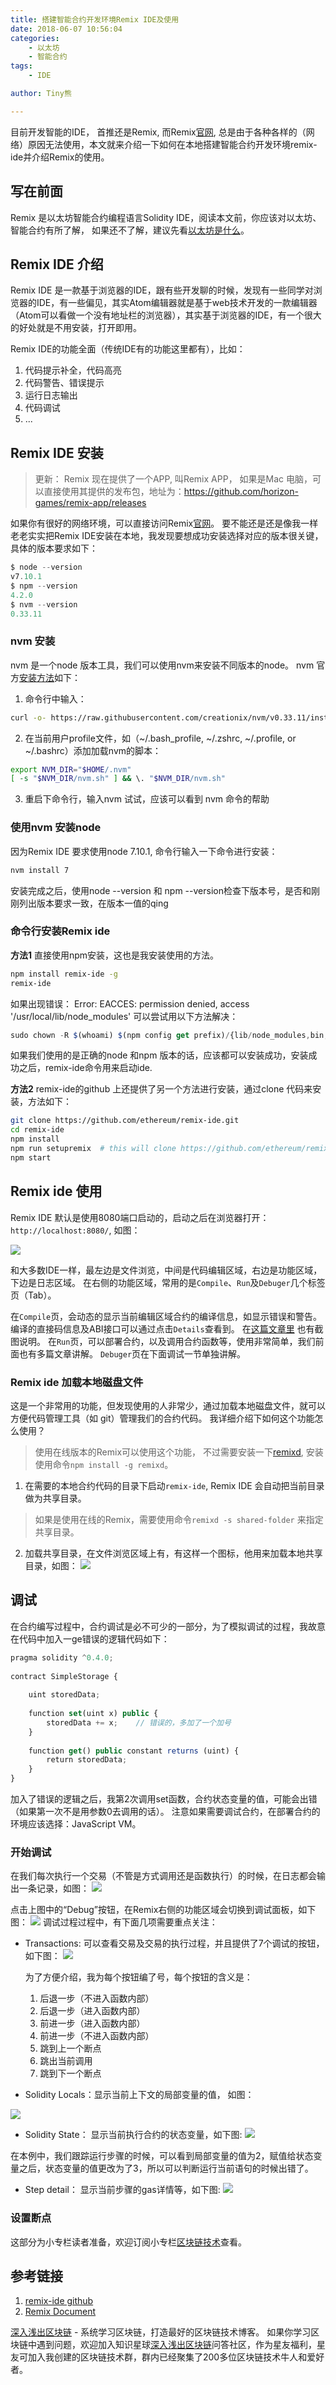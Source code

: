 ```yaml
---
title: 搭建智能合约开发环境Remix IDE及使用
date: 2018-06-07 10:56:04
categories: 
    - 以太坊
    - 智能合约
tags:
    - IDE

author: Tiny熊

---
```



目前开发智能的IDE， 首推还是Remix, 而Remix[官网](https://remix.ethereum.org/), 总是由于各种各样的（网络）原因无法使用，本文就来介绍一下如何在本地搭建智能合约开发环境remix-ide并介绍Remix的使用。

<!-- more -->

## 写在前面

Remix 是以太坊智能合约编程语言Solidity IDE，阅读本文前，你应该对以太坊、智能合约有所了解，
如果还不了解，建议先看[以太坊是什么](https://learnblockchain.cn/2017/11/20/whatiseth/)。

## Remix IDE 介绍

Remix IDE 是一款基于浏览器的IDE，跟有些开发聊的时候，发现有一些同学对浏览器的IDE，有一些偏见，其实Atom编辑器就是基于web技术开发的一款编辑器（Atom可以看做一个没有地址栏的浏览器），其实基于浏览器的IDE，有一个很大的好处就是不用安装，打开即用。

Remix IDE的功能全面（传统IDE有的功能这里都有），比如：
1. 代码提示补全，代码高亮
2. 代码警告、错误提示
3. 运行日志输出
4. 代码调试
5. ...


## Remix IDE 安装


> 更新： Remix 现在提供了一个APP, 叫Remix APP， 如果是Mac 电脑，可以直接使用其提供的发布包，地址为：https://github.com/horizon-games/remix-app/releases

如果你有很好的网络环境，可以直接访问Remix[官网](https://remix.ethereum.org/)。
要不能还是还是像我一样老老实实把Remix IDE安装在本地，我发现要想成功安装选择对应的版本很关键，具体的版本要求如下：

```js
$ node --version
v7.10.1
$ npm --version
4.2.0
$ nvm --version
0.33.11
```

### nvm 安装
nvm 是一个node 版本工具，我们可以使用nvm来安装不同版本的node。
nvm 官方[安装方法](https://github.com/creationix/nvm/blob/master/README.md)如下：
1. 命令行中输入：
```bash
curl -o- https://raw.githubusercontent.com/creationix/nvm/v0.33.11/install.sh | bash
```
2. 在当前用户profile文件，如（~/.bash_profile, ~/.zshrc, ~/.profile, or ~/.bashrc）添加加载nvm的脚本：

```bash
export NVM_DIR="$HOME/.nvm"
[ -s "$NVM_DIR/nvm.sh" ] && \. "$NVM_DIR/nvm.sh"
```

3. 重启下命令行，输入nvm 试试，应该可以看到 nvm 命令的帮助


### 使用nvm 安装node

因为Remix IDE 要求使用node 7.10.1, 命令行输入一下命令进行安装：

```bash
nvm install 7
```

安装完成之后，使用node --version 和 npm --version检查下版本号，是否和刚刚列出版本要求一致，在版本一值的qing

### 命令行安装Remix ide

**方法1**
直接使用npm安装，这也是我安装使用的方法。
```bash
npm install remix-ide -g
remix-ide
```

如果出现错误：
Error: EACCES: permission denied, access '/usr/local/lib/node_modules'
可以尝试用以下方法解决：
```js
sudo chown -R $(whoami) $(npm config get prefix)/{lib/node_modules,bin,share}
```
如果我们使用的是正确的node 和npm 版本的话，应该都可以安装成功，安装成功之后，remix-ide命令用来启动ide.


**方法2**
remix-ide的github 上还提供了另一个方法进行安装，通过clone 代码来安装，方法如下：

```bash
git clone https://github.com/ethereum/remix-ide.git
cd remix-ide
npm install
npm run setupremix  # this will clone https://github.com/ethereum/remix for you and link it to remix-ide
npm start
```

## Remix ide 使用

Remix IDE 默认是使用8080端口启动的，启动之后在浏览器打开：`http://localhost:8080/`, 如图：

![](/images/remix-setup.jpg)

和大多数IDE一样，最左边是文件浏览，中间是代码编辑区域，右边是功能区域，下边是日志区域。
在右侧的功能区域，常用的是`Compile`、`Run`及`Debuger`几个标签页（Tab）。

在`Compile`页，会动态的显示当前编辑区域合约的编译信息，如显示错误和警告。编译的直接码信息及ABI接口可以通过点击`Details`查看到。
在[这篇文章里](https://learnblockchain.cn/2017/11/24/init-env/) 也有截图说明。
在`Run`页，可以部署合约，以及调用合约函数等，使用非常简单，我们前面也有多篇文章讲解。
`Debuger`页在下面调试一节单独讲解。

### Remix ide 加载本地磁盘文件

这是一个非常用的功能，但发现使用的人非常少，通过加载本地磁盘文件，就可以方便代码管理工具（如 git）管理我们的合约代码。
我详细介绍下如何这个功能怎么使用？
> 使用在线版本的Remix可以使用这个功能， 不过需要安装一下[remixd](https://github.com/ethereum/remixd), 安装使用命令`npm install -g remixd`。
1. 在需要的本地合约代码的目录下启动`remix-ide`, Remix IDE 会自动把当前目录做为共享目录。
> 如果是使用在线的Remix，需要使用命令`remixd -s shared-folder` 来指定共享目录。
2. 加载共享目录，在文件浏览区域上有，有这样一个图标，他用来加载本地共享目录，如图：
![](/images/remixd_connectionok.png)


## 调试

在合约编写过程中，合约调试是必不可少的一部分，为了模拟调试的过程，我故意在代码中加入一ge错误的逻辑代码如下：

```js
pragma solidity ^0.4.0;
​
contract SimpleStorage {
    
    uint storedData;
    
    function set(uint x) public {
        storedData += x;    // 错误的，多加了一个加号
    }
​
    function get() public constant returns (uint) {
        return storedData;
    }
}
```

加入了错误的逻辑之后，我第2次调用set函数，合约状态变量的值，可能会出错（如果第一次不是用参数0去调用的话）。
注意如果需要调试合约，在部署合约的环境应该选择：JavaScript VM。
### 开始调试
在我们每次执行一个交易（不管是方式调用还是函数执行）的时候，在日志都会输出一条记录，如图：
![](/images/remix-debug-console.png)

点击上图中的“Debug”按钮，在Remix右侧的功能区域会切换到调试面板，如下图：
![](/images/remix-debug-panel.png)
调试过程过程中，有下面几项需要重点关注：

* Transactions: 可以查看交易及交易的执行过程，并且提供了7个调试的按钮，如下图：
![](/images/remix-debug-buttons.png)

    为了方便介绍，我为每个按钮编了号，每个按钮的含义是：
    1. 后退一步（不进入函数内部）
    2. 后退一步（进入函数内部）
    3. 前进一步（进入函数内部）
    4. 前进一步（不进入函数内部）
    5. 跳到上一个断点
    6. 跳出当前调用
    7. 跳到下一个断点
* Solidity Locals：显示当前上下文的局部变量的值， 如图：

![](/images/remix-debug-locals.png)


* Solidity State： 显示当前执行合约的状态变量，如下图:
![](/images/remix-debug-state.png)

在本例中，我们跟踪运行步骤的时候，可以看到局部变量的值为2，赋值给状态变量之后，状态变量的值更改为了3，所以可以判断运行当前语句的时候出错了。

* Step detail： 显示当前步骤的gas详情等，如下图:
![](/images/remix-debug-gas.png)


###  设置断点
这部分为小专栏读者准备，欢迎订阅小专栏[区块链技术](https://xiaozhuanlan.com/blockchaincore)查看。


## 参考链接

1. [remix-ide github](https://github.com/ethereum/remix-ide)
2. [Remix Document](http://remix.readthedocs.io/en/latest/index.html)

[深入浅出区块链](https://learnblockchain.cn/) - 系统学习区块链，打造最好的区块链技术博客。
如果你学习区块链中遇到问题，欢迎加入知识星球[深入浅出区块链](https://t.xiaomiquan.com/RfAu7uj)问答社区，作为星友福利，星友可加入我创建的区块链技术群，群内已经聚集了200多位区块链技术牛人和爱好者。


<!---
在本例中，我们的代码比较简单，执行的不多，可以不用设置断点，如果代码比较多，这可以设置断点，利用上面介绍的第7个按钮快速的调转到断点处，设置断点的方法很简单，在编辑区域，点击代码的行号，就可以在当前行设置一个断点，如下图：
![](/images/remix-debug-break.png)

上图在第8行出设置了一个断点，成功设置断点会在行号处，加上一个色块来标示断点。取消断点的方式是，再次点击断点处。
有一点需要注意一下，如果在声明变量的地方设置断点，这断点可能会触发两次，第一次是初始化为0，第二次是赋实际的值。

-->